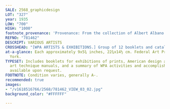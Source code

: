 ```yaml
---
SALE: 2568_graphicdesign
LOT: "327"
year: 1935
LOW: "700"
HIGH: "1000"
footnote_provenance: 'Provenance: From the collection of Albert Albano.'
REFNO: "781462"
DESCRIPT: VARIOUS ARTISTS
CROSSHEAD: "[WPA ARTISTS & EXHIBITIONS.] Group of 12 booklets and catalogues. 1930s."
at-a-glance: Each approximately 9x5¾ inches, 22¾x14½ cm. Federal Art Project, New
  York.
TYPESET: Includes booklets for exhibitions of prints, American design and paintings,
  art technique manuals, and a summary of WPA activities and accomplishments. Images
  available upon request.
FOOTNOTE: Condition varies, generally A-.
recommended: true
images:
- "/v1618516766/2568/781462_VIEW_03_02.jpg"
background_color: "#FFFFFF"

---
```

